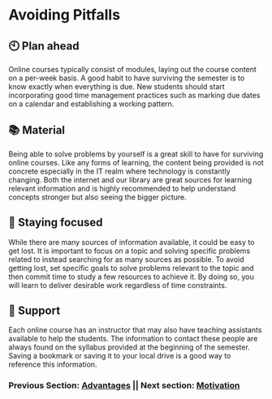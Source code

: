 # Avoiding Pitfalls

## :clock10: Plan ahead

Online courses typically consist of modules, laying out the course content on a per-week basis. A good habit to have surviving the semester is to know exactly when everything is due. New students should start incorporating good time management practices such as marking due dates on a calendar and establishing a working pattern.

## :books: Material

Being able to solve problems by yourself is a great skill to have for surviving online courses. Like any forms of learning, the content being provided is not concrete especially in the IT realm where technology is constantly changing. Both the internet and our library are great sources for learning relevant information and is highly recommended to help understand concepts stronger but also seeing the bigger picture.

## :eyes: Staying focused

While there are many sources of information available, it could be easy to get lost. It is important to focus on a topic and solving specific problems related to instead searching for as many sources as possible. To avoid getting lost, set specific goals to solve problems relevant to the topic and then commit time to study a few resources to achieve it. By doing so, you will learn to deliver desirable work regardless of time constraints. 

## :wave: Support

Each online course has an instructor that may also have teaching assistants available to help the students. The information to contact these people are always found on the syllabus provided at the beginning of the semester. Saving a bookmark or saving it to your local drive is a good way to reference this information. 

### Previous Section: [Advantages](../Chapters/Advantages.md)    ||    Next section: [Motivation](../Chapters/Motivation.md)
